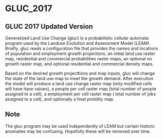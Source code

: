 # GLUC_2017
## GLUC 2017 Updated Version

Generalized Land Use Change (gluc) is a probabilistic cellular automata
program used by the Landuse Evolution and Assessment Model (LEAM). Briefly,
gluc reads a configuration file that provides the names and locations 
of population and employment growth projections, an initial land use
raster map, residential and commercial probabilities raster maps, an
optional no growth raster map, and optional residential and commercial
density maps.

Based on the desired growth projecttions and map inputs, gluc will change
the state of the land use map to meet the growth demand. After execution
the model will produce a land use change raster map (only modified
cells will have have values), a people per cell raster map (total 
number of people assigned to a cell), a employment per cell raster map (
total number of jobs assigned to a cell), and optionally a final
probility map.

## Note
The gluc program may be used independently of LEAM but certain historic
anomalies may be confusing.  Hopefully these will be removed over time.

## 
